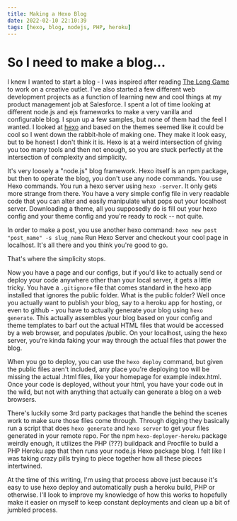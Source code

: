 ```yaml
---
title: Making a Hexo Blog
date: 2022-02-10 22:10:39
tags: [hexo, blog, nodejs, PHP, heroku]
---
```


# So I need to make a blog... 

I knew I wanted to start a blog - I was inspired after reading [The Long Game](https://www.goodreads.com/en/book/show/57511240-the-long-game) to work on a creative outlet. I've also started a few different web development projects as a function of learning new and cool things at my product management job at Salesforce. I spent a lot of time looking at different node.js and ejs frameworks to make a very vanilla and configurable blog. I spun up a few samples, but none of them had the feel I wanted. I looked at [hexo](https://hexo.io/) and based on the themes seemed like it could be cool so I went down the rabbit-hole of making one. They make it look easy, but to be honest I don't think it is. Hexo is at a weird intersection of giving you too many tools and then not enough, so you are stuck perfectly at the intersection of complexity and simplicity. 

It's very loosely a "node.js" blog framework. Hexo itself is an npm package, but then to operate the blog, you don't use any node commands. You use Hexo commands. You run a hexo server using `hexo -server`. It only gets more strange from there. You have a very simple config file in very readable code that you can alter and easily manipulate what pops out your localhost server. Downloading a theme, all you supposedly do is fill out your hexo config and your theme config and you're ready to rock -- not quite. 

In order to make a post, you use another hexo command: `hexo new post "post_name" -s slug_name` 
Run Hexo Server and checkout your cool page in localhost. It's all there and you think you're good to go. 

That's where the simplicity stops.

Now you have a page and our configs, but if you'd like to actually send or deploy your code anywhere other than your local server, it gets a little tricky. You have a `.gitignore` file that comes standard in the hexo app installed that ignores the public folder. What is the public folder? Well once you actually want to publish your blog, say to a heroku app for hosting, or even to github - you have to actually generate your blog using `hexo generate`. This actually assembles your blog based on your config and theme templates to barf out the actual HTML files that would be accessed by a web browser, and populates /public. On your localhost, using the hexo server, you're kinda faking your way through the actual files that power the blog. 

When you go to deploy, you can use the `hexo deploy` command, but given the public files aren't included, any place you're deploying too will be missing the actual .html files, like your homepage for example index.html. Once your code is deployed, without your html, you have your code out in the wild, but not with anything that actually can generate a blog on a web browsers. 

There's luckily some 3rd party packages that handle the behind the scenes work to make sure those files come through. Through digging they basically run a script that does `hexo generate` and `hexo server` to get your files generated in your remote repo. For the npm `hexo-deployer-heroku` package weirdly enough, it utilizes the PHP (???) buildpack and Procfile to build a PHP Heroku app that then runs your node.js Hexo package blog. I felt like I was taking crazy pills trying to piece together how all these pieces intertwined. 

At the time of this writing, I'm using that process above just because it's easy to use hexo deploy and automatically push a heroku build, PHP or otherwise. I'll look to improve my knowledge of how this works to hopefully make it easier on myself to keep constant deployments and clean up a bit of jumbled process. 